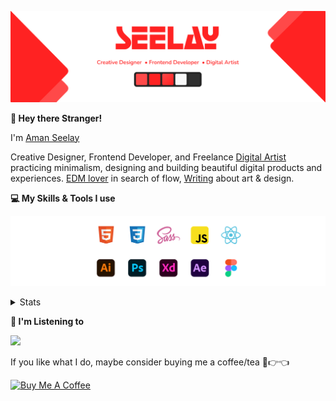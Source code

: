 [![banner](./images/seelay.svg)](https://www.seelay.in)

**👋 Hey there Stranger!**

I'm [Aman Seelay](https://www.seelay.in)

Creative Designer, Frontend Developer, and Freelance [Digital Artist](https://art.seelay.in) practicing minimalism, designing and building beautiful digital products and experiences. [EDM lover](https://pl.seelay.in) in search of flow, [Writing](https://www.seelay.in/blog) about art & design.

**💻 My Skills & Tools I use**

[![banner](./images/skills&tools.svg)](https://www.seelay.in/about)

<details>
  <summary>Stats</summary>

---

<!--START_SECTION:waka-->
![Code Time](http://img.shields.io/badge/Code%20Time-500%20hrs%2027%20mins-blue)

![Profile Views](http://img.shields.io/badge/Profile%20Views-8-blue)

**🐱 My GitHub Data** 

> 🏆 127 Contributions in the Year 2022
 > 
> 📦 602.6 kB Used in GitHub's Storage 
 > 
> 💼 Opted to Hire
 > 
> 📜 2 Public Repositories 
 > 
> 🔑 33 Private Repositories  
 > 
**I'm a Night 🦉** 

```text
🌞 Morning    151 commits    ████░░░░░░░░░░░░░░░░░░░░░   18.24% 
🌆 Daytime    140 commits    ████░░░░░░░░░░░░░░░░░░░░░   16.91% 
🌃 Evening    272 commits    ████████░░░░░░░░░░░░░░░░░   32.85% 
🌙 Night      265 commits    ████████░░░░░░░░░░░░░░░░░   32.0%

```
📅 **I'm Most Productive on Thursday** 

```text
Monday       122 commits    ███░░░░░░░░░░░░░░░░░░░░░░   14.73% 
Tuesday      113 commits    ███░░░░░░░░░░░░░░░░░░░░░░   13.65% 
Wednesday    81 commits     ██░░░░░░░░░░░░░░░░░░░░░░░   9.78% 
Thursday     140 commits    ████░░░░░░░░░░░░░░░░░░░░░   16.91% 
Friday       118 commits    ███░░░░░░░░░░░░░░░░░░░░░░   14.25% 
Saturday     120 commits    ███░░░░░░░░░░░░░░░░░░░░░░   14.49% 
Sunday       134 commits    ████░░░░░░░░░░░░░░░░░░░░░   16.18%

```


📊 **This Week I Spent My Time On** 

```text
⌚︎ Time Zone: Asia/Kolkata

💬 Programming Languages: 
Other                    5 hrs 55 mins       █████████████████████████   99.55% 
Markdown                 1 min               ░░░░░░░░░░░░░░░░░░░░░░░░░   0.45%

🔥 Editors: 
Browser                  5 hrs 55 mins       █████████████████████████   99.55% 
VS Code                  1 min               ░░░░░░░░░░░░░░░░░░░░░░░░░   0.45%

💻 Operating System: 
Windows                  5 hrs 57 mins       █████████████████████████   100.0%

```

**I Mostly Code in JavaScript** 

```text
JavaScript               26 repos            ███████████████████░░░░░░   76.47% 
TypeScript               8 repos             ██████░░░░░░░░░░░░░░░░░░░   23.53%

```



 Last Updated on 27/07/2022 15:39:09 UTC
<!--END_SECTION:waka-->

---

 </details>

**🎵 I'm Listening to**

<object data="https://now-play.vercel.app/api/generate?uid=7a17a86e-d6b7-43b5-8d9c-1d6dae42a779" >

  <img src="https://now-play.vercel.app/api/generate?uid=7a17a86e-d6b7-43b5-8d9c-1d6dae42a779" />

</object>

If you like what I do, maybe consider buying me a coffee/tea 🥺👉👈

<a href="https://www.buymeacoffee.com/seelay" target="_blank"><img src="https://cdn.buymeacoffee.com/buttons/v2/default-red.png" alt="Buy Me A Coffee" width="150" ></a>
